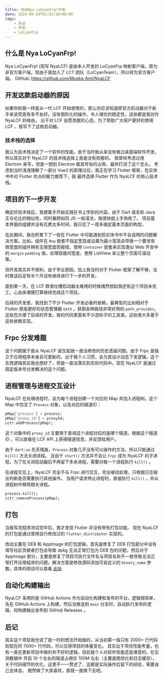 ```yaml
---
title: 浅谈Nya LoCyanFrp!开发
date: 2024-06-04T01:02:58+08:00
tags:
    - 杂谈
    - 开发
    - LoCyanFrp
---
```

## 什么是 Nya LoCyanFrp!

Nya LoCyanFrp! (简写 NyaLCF) 是由本人开发的 LoCyanFrp 映射客户端，原为非官方客户端，现由于我加入了 LCT 团队（LoCyanTeam），所以转为官方客户端。
GitHub: <https://github.com/Muska-Ami/NyaLCF>

## 开发这款启动器的原因

如果你和我一样是从一代 LCF 开始使用的，那么你应该知道原官方启动器对于新手来说究竟有多不友好。没有图形化的操作，令人堪忧的稳定性，这些都是我创作 NyaLCF 的缘由。
出于对 LCF 自愿贡献的心态，为了帮助广大用户更好的使用 LCF ，我写下了这款启动器。

### 技术栈的选择

我认为技术栈决定了一个软件的性能。由于当时我从来没有做过桌面端软件开发，所以其实对于 NyaLCF 的技术栈选择上我是没有把握的。
我曾经考虑过用 Electron 来写，但是一想到 Electron 极其夸张的占用，最终打消了这个念头。
考虑到当时浅浅理解了一部分 Vue3 的原理过后，我正在学习 Flutter 框架，在实体书中对 Flutter 优点的极力推荐下，我  最终选择 Flutter 作为 NyaLCF 的核心技术栈。

## 项目的下一步开发

确定好技术栈后，我便着手开始实践在书上学到的内容。由于 Dart 语言和 Java 无与伦比的相似性，同时兼顾如同 JS 一般语法，我很快就上手熟练了。
项目基本界面的组建并没有花费太多时间，我只花了一周多搞定基本页面的构型。

在此期间，我也积累下了一些在 Flutter 中可能遇到但实体书中不会说明的问题解决方案。比如，组件在 `Row` 嵌套不指定宽高或设置为最小宽高会导致一个要求有限宽度的组件拥有无限宽度而报错，使用 `Container` 嵌套来实现类似 Web 开发中的 `margin` `padding` 值，处理容器间宽度，使用 ListView 来让整个页面可滚动等。

但开发其实并不顺利，由于学业原因，加上我当时对于 Flutter 框架了解不够，当时推送后足有半个月没有继续进行下一步的开发。

直到某一天，在 LCF 群里吐槽启动器太难用的时候偶然想起我还有这个项目未完工，心血来潮便打算继续完成这个项目。

后续的开发里，我找到了不少 Flutter 开发必备的依赖，最典型的比如相对于 Flutter 原版更好的状态管理器 `GetX` ，获取各种路径非常好用的 `path_provider`。这些包方便了后续的开发。我的代码里面有不少造轮子的工具类，这些类大多基于这些依赖实现。

## Frpc 分发难题

这个问题属于是从 NyaLCF 诞生起就一直没修改的历史遗留问题。由于 Frpc 是独立于应用程序本身且可更新的，出于我个人习惯，会为其设计动态下发逻辑。这个东西逻辑其实我也想好了，但是一直没落实到实际代码中。现在 NyaLCF 是通过固定版本号分发解决的这个问题。

## 进程管理与进程交互设计

NyaLCF 在处理进程时，会为每个进程创建一个对应的 Map 并加入进程树。这个 Map 中包含了 `Process` 对象，以及对应的隧道ID：

```dart
pMap['process'] = process;
pMap['proxy_id'] = proxyId;
cctr.addProcess(pMap);
```

这个对象中的 `proxy_id` 主要用于查询这个进程对应的是哪个隧道。根据这个隧道 ID ，可以直接在 LCF API 上获得隧道信息，并反馈给用户。

由于 `dart:io` 先天残废，`Process` 对象几乎没有可以操作的方法，所以只能通过 `kill()` 方法关闭进程。
且由于 `start()` 方法并不会让 `Frpc` 成为 NyaLCF 的子进程，为了在关闭启动器后不再留下多余进程，需要对每一个进程执行 `kill()` 。

在进程交互上，NyaLCF 完全不与 Frpc 进行交互，完全被动处理，只根据日志输出判断是否需要执行其他操作。
当用户请求停止进程时，直接执行 `kill()` ，并从进程树中移除相关进程。

```dart
process.kill();
cctr.removeProcess(pMap);
```

## 打包

当我写完程序测试完毕后，我才发现 Flutter 并没有带有打包功能。
现在 NyaLCF 的打包是通过使用自行修改过的 `flutter_distributor` 实现的。

改动主要在 DEB 和 AppImage 的打包逻辑，首先是修复了 DEB 打包部分中没有填写社区贡献者打包会导致 dpkg 无法正常打包为 DEB 包的问题，然后对于 AppImage 部分，主要是修复了项目可执行文件名与项目名称不一致导致无法正常打开应用程序的问题。解决方案是修改源码添加可自定义的 `binary_name` 参数。具体的改动可以查看 [此处](https://github.com/Muska-Ami/flutter_distributor)

## 自动化构建输出

NyaLCF 采用的是 GitHub Actions 作为自动化构建和发布的平台。逻辑很简单，先在 GitHub Actions 上构建，然后当推送到 `main` 分支时，自动执行发布的逻辑，将构建输出发布到 GitHub Releases 。

## 后记

其实这个项目我也说了是一时的想法开始做的，从当初第一版只有 2000+ 行代码到现在的 7000+ 行代码，可以见得项目的体量变化。
其实出于项目性能考量，也有一直在更新项目中做的并不好的逻辑，目前我个人对软件性能还是满意的，在实测数据中 开启 10 个左右的隧道占用仅 100M 左右（主要是图信化和日志缓存）。
关于代码细节的优化，这里不一一赘述了，这都是实际操作后留下的经验，需要自己去体会。
既然做了大家喜欢，那就一直做下去吧。
